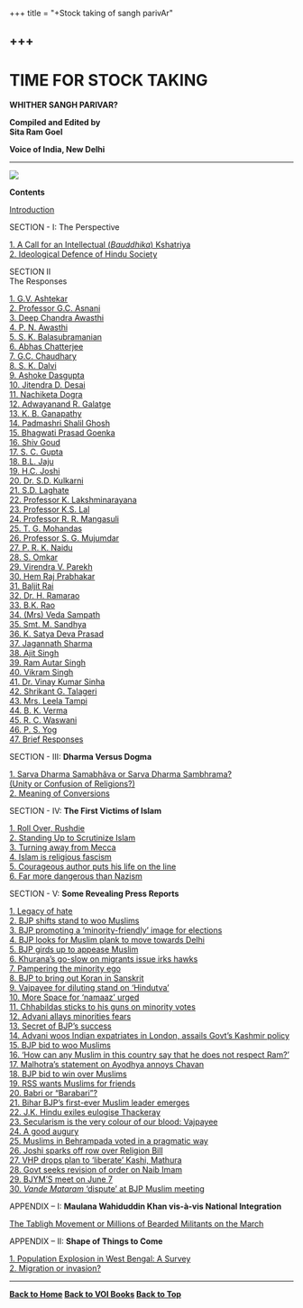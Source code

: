 +++
title = "+Stock taking of sangh parivAr"

+++
------------------------------------------------------------------------

# TIME FOR STOCK TAKING

**WHITHER SANGH PARIVAR?**  
 

**Compiled and Edited by**  
**Sita Ram Goel**

**Voice of India, New Delhi**

------------------------------------------------------------------------

![](tfst.jpg)

**Contents**

[Introduction](intro.htm)

SECTION - I: The Perspective

[1. A Call for an Intellectual (*Bauddhika*) Kshatriya](chi1.htm)  
[2. Ideological Defence of Hindu Society](chi2.htm)

SECTION II  
The Responses

[1. G.V. Ashtekar](chii1.htm)  
[2. Professor G.C. Asnani](chii2.htm)  
[3. Deep Chandra Awasthi](chii3.htm)  
[4. P. N. Awasthi](chii4.htm)  
[5. S. K. Balasubramanian](chii5.htm)  
[6. Abhas Chatterjee](chii6.htm)  
[7. G.C. Chaudhary](chii7.htm)  
[8. S. K. Dalvi](chii8.htm)  
[9. Ashoke Dasgupta](chii9.htm)  
[10. Jitendra D. Desai](chii10.htm)  
[11. Nachiketa Dogra](chii11.htm)  
[12.  Adwayanand R. Galatge](chii12.htm)  
[13. K. B. Ganapathy](chii13.htm)  
[14. Padmashri Shalil Ghosh](chii14.htm)  
[15. Bhagwati Prasad Goenka](chii15.htm)  
[16. Shiv Goud](chii16.htm)  
[17. S. C. Gupta](chii17.htm)  
[18. B.L. Jaju](chii18.htm)  
[19. H.C. Joshi](chii19.htm)  
[20.  Dr. S.D. Kulkarni](chii20.htm)  
[21.  S.D. Laghate](chii21.htm)  
[22.  Professor K. Lakshminarayana](chii22.htm)  
[23. Professor K.S. Lal](chii23.htm)  
[24. Professor R. R. Mangasuli](chii24.htm)  
[25. T. G. Mohandas](chii25.htm)  
[26.  Professor S. G. Mujumdar](chii26.htm)  
[27.  P. R. K. Naidu](chii27.htm)  
[28.  S. Omkar](chii28.htm)  
[29. Virendra V. Parekh](chii29.htm)  
[30. Hem Raj Prabhakar](chii30.htm)  
[31. Baljit Rai](chii31.htm)  
[32. Dr. H. Ramarao](chii32.htm)  
[33. B.K. Rao](chii33.htm)  
[34. (Mrs) Veda Sampath](chii34.htm)  
[35. Smt.  M. Sandhya](chii35.htm)  
[36. K. Satya Deva Prasad](chii36.htm)  
[37. Jagannath Sharma](chii37.htm)  
[38. Ajit Singh](chii38.htm)  
[39.  Ram Autar Singh](chii39.htm)  
[40. Vikram Singh](chii40.htm)  
[41. Dr. Vinay Kumar Sinha](chii41.htm)  
[42. Shrikant G. Talageri](chii42.htm)  
[43. Mrs. Leela Tampi](chii43.htm)  
[44. B. K. Verma](chii44.htm)  
[45. R. C. Waswani](chii45.htm)  
[46. P. S. Yog](chii46.htm)  
[47. Brief Responses](chii47.htm)

SECTION - III: **Dharma Versus Dogma**

[1. Sarva Dharma Samabhãva or Sarva Dharma Sambhrama? ](chiii1.htm)  
[(Unity or Confusion of Religions?)](chiii1.htm)  
[2. Meaning of Conversions](chiii2.htm)

SECTION - IV: **The First Victims of Islam**

[1. Roll Over, Rushdie](chiv1.htm)  
[2. Standing Up to Scrutinize Islam](chiv2.htm)  
[3. Turning away from Mecca](chiv3.htm)  
[4. Islam is religious fascism](chiv4.htm)  
[5. Courageous author puts his life on the line](chiv5.htm)  
[6. Far more dangerous than Nazism](chiv6.htm)

SECTION - V: **Some Revealing Press Reports**

[1. Legacy of hate](chv1.htm)  
[2. BJP shifts stand to woo Muslims](chv2.htm)  
[3. BJP promoting a ‘minority-friendly’ image for elections](chv3.htm)  
[4. BJP looks for Muslim plank to move towards Delhi](chv4.htm)  
[5. BJP girds up to appease Muslim](chv5.htm)  
[6. Khurana’s go-slow on migrants issue irks hawks](chv6.htm)  
[7. Pampering the minority ego](chv7.htm)  
[8. BJP to bring out Koran in Sanskrit](chv8.htm)  
[9. Vajpayee for diluting stand on ‘Hindutva’](chv9.htm)  
[10. More Space for ‘namaaz’ urged](chv10.htm)  
[11. Chhabildas sticks to his guns on minority votes](chv11.htm)  
[12. Advani allays minorities fears](chv12.htm)  
[13. Secret of BJP’s success](chv13.htm)  
[14. Advani woos Indian expatriates in London, assails Govt’s Kashmir
policy](chv14.htm)  
[15. BJP bid to woo Muslims](chv15.htm)  
[16. ‘How can any Muslim in this country say that he does not respect
Ram?’](chv16.htm)  
[17. Malhotra’s statement on Ayodhya annoys Chavan](chv17.htm)  
[18. BJP bid to win over Muslims](chv18.htm)  
[19. RSS wants Muslims for friends](chv19.htm)  
[20. Babri or “Barabari”?](chv20.htm)  
[21. Bihar BJP’s first-ever Muslim leader emerges](chv21.htm)  
[22. J.K. Hindu exiles eulogise Thackeray](chv22.htm)  
[23. Secularism is the very colour of our blood: Vajpayee](chv23.htm)  
[24. A good augury](chv24.htm)  
[25. Muslims in Behrampada voted in a pragmatic way](chv25.htm)  
[26. Joshi sparks off row over Religion Bill](chv26.htm)  
[27. VHP drops plan to ‘liberate’ Kashi, Mathura](chv27.htm)  
[28. Govt seeks revision of order on Naib Imam](chv28.htm)  
[29. BJYM’S meet on June 7](chv29.htm)  
[30. *Vande Mataram* ‘dispute’ at BJP Muslim meeting](chv30.htm)

APPENDIX – I: **Maulana Wahiduddin Khan vis-à-vis National Integration**

[The Tabligh Movement or Millions of Bearded Militants on the
March](appi1.htm)

APPENDIX – II: **Shape of Things to Come**

[1. Population Explosion in West Bengal: A Survey](appii1.htm)  
[2. Migration or invasion?](appii2.htm)  
 

------------------------------------------------------------------------

**[Back to Home](http://voiceofdharma.org)   [Back to VOI
Books](http://voiceofdharma.org/books)   [Back to Top](#top)**
